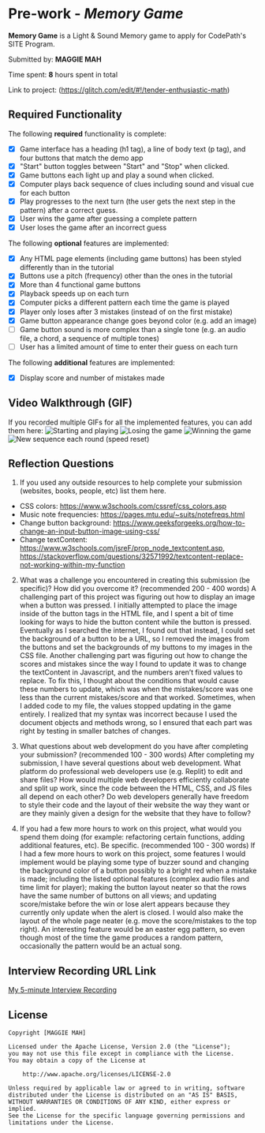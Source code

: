 # Pre-work - *Memory Game*

**Memory Game** is a Light & Sound Memory game to apply for CodePath's SITE Program.

Submitted by: **MAGGIE MAH**

Time spent: **8** hours spent in total

Link to project: (https://glitch.com/edit/#!/tender-enthusiastic-math)

## Required Functionality

The following **required** functionality is complete:

* [X] Game interface has a heading (h1 tag), a line of body text (p tag), and four buttons that match the demo app
* [X] "Start" button toggles between "Start" and "Stop" when clicked.
* [X] Game buttons each light up and play a sound when clicked.
* [X] Computer plays back sequence of clues including sound and visual cue for each button
* [X] Play progresses to the next turn (the user gets the next step in the pattern) after a correct guess.
* [X] User wins the game after guessing a complete pattern
* [X] User loses the game after an incorrect guess

The following **optional** features are implemented:

* [X] Any HTML page elements (including game buttons) has been styled differently than in the tutorial
* [X] Buttons use a pitch (frequency) other than the ones in the tutorial
* [X] More than 4 functional game buttons
* [X] Playback speeds up on each turn
* [X] Computer picks a different pattern each time the game is played
* [X] Player only loses after 3 mistakes (instead of on the first mistake)
* [X] Game button appearance change goes beyond color (e.g. add an image)
* [ ] Game button sound is more complex than a single tone (e.g. an audio file, a chord, a sequence of multiple tones)
* [ ] User has a limited amount of time to enter their guess on each turn

The following **additional** features are implemented:

- [X] Display score and number of mistakes made

## Video Walkthrough (GIF)

If you recorded multiple GIFs for all the implemented features, you can add them here:
![Starting and playing](https://i.imgur.com/J0hbVfL.gif)
![Losing the game](https://i.imgur.com/VSnyYqB.gif)
![Winning the game](https://i.imgur.com/rhcdK2k.gif)
![New sequence each round (speed reset)](https://i.imgur.com/7I8aMRh.gif)

## Reflection Questions
1. If you used any outside resources to help complete your submission (websites, books, people, etc) list them here.
* CSS colors: https://www.w3schools.com/cssref/css_colors.asp
* Music note frequencies: https://pages.mtu.edu/~suits/notefreqs.html
* Change button background: https://www.geeksforgeeks.org/how-to-change-an-input-button-image-using-css/
* Change textContent: https://www.w3schools.com/jsreF/prop_node_textcontent.asp,
  https://stackoverflow.com/questions/32571992/textcontent-replace-not-working-within-my-function


2. What was a challenge you encountered in creating this submission (be specific)? How did you overcome it? (recommended 200 - 400 words)
A challenging part of this project was figuring out how to display an image when a button was pressed. I initially attempted to place the image inside of the button tags in the HTML file, and I spent a bit of time looking for ways to hide the button content while the button is pressed. Eventually as I searched the internet, I found out that instead, I could set the background of a button to be a URL, so I removed the images from the buttons and set the backgrounds of my buttons to my images in the CSS file.
Another challenging part was figuring out how to change the scores and mistakes since the way I found to update it was to change the textContent in Javascript, and the numbers aren’t fixed values to replace. To fix this, I thought about the conditions that would cause these numbers to update, which was when the mistakes/score was one less than the current mistakes/score and that worked. Sometimes, when I added code to my file, the values stopped updating in the game entirely. I realized that my syntax was incorrect because I used the document objects and methods wrong, so I ensured that each part was right by testing in smaller batches of changes.

3. What questions about web development do you have after completing your submission? (recommended 100 - 300 words)
After completing my submission, I have several questions about web development. What platform do professional web developers use (e.g. Replit) to edit and share files? How would multiple web developers efficiently collaborate and split up work, since the code between the HTML, CSS, and JS files all depend on each other? Do web developers generally have freedom to style their code and the layout of their website the way they want or are they mainly given a design for the website that they have to follow?

4. If you had a few more hours to work on this project, what would you spend them doing (for example: refactoring certain functions, adding additional features, etc). Be specific. (recommended 100 - 300 words)
If I had a few more hours to work on this project, some features I would implement would be playing some type of buzzer sound and changing the background color of a button possibly to a bright red when a mistake is made; including the listed optional features (complex audio files and time limit for player); making the button layout neater so that the rows have the same number of buttons on all views; and updating score/mistake before the win or lose alert appears because they currently only update when the alert is closed. I would also make the layout of the whole page neater (e.g. move the score/mistakes to the top right). An interesting feature would be an easter egg pattern, so even though most of the time the game produces a random pattern, occasionally the pattern would be an actual song.


## Interview Recording URL Link

[My 5-minute Interview Recording](https://ucdavis.zoom.us/rec/share/J4liFwtuelJljHTZNqwgRDAvC5tJiUGy6bfopqw3ACqvor9Pkd_0-YqweL0DsGB1.YokH-O1GkLJRz_JB?startTime=1650576940000)


## License

    Copyright [MAGGIE MAH]

    Licensed under the Apache License, Version 2.0 (the "License");
    you may not use this file except in compliance with the License.
    You may obtain a copy of the License at

        http://www.apache.org/licenses/LICENSE-2.0

    Unless required by applicable law or agreed to in writing, software
    distributed under the License is distributed on an "AS IS" BASIS,
    WITHOUT WARRANTIES OR CONDITIONS OF ANY KIND, either express or implied.
    See the License for the specific language governing permissions and
    limitations under the License.
